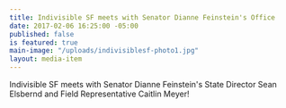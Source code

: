 ```yaml
---
title: Indivisible SF meets with Senator Dianne Feinstein's Office
date: 2017-02-06 16:25:00 -05:00
published: false
is featured: true
main-image: "/uploads/indivisiblesf-photo1.jpg"
layout: media-item
---
```


Indivisible SF meets with Senator Dianne Feinstein's State Director Sean Elsbernd and Field Representative Caitlin Meyer!
